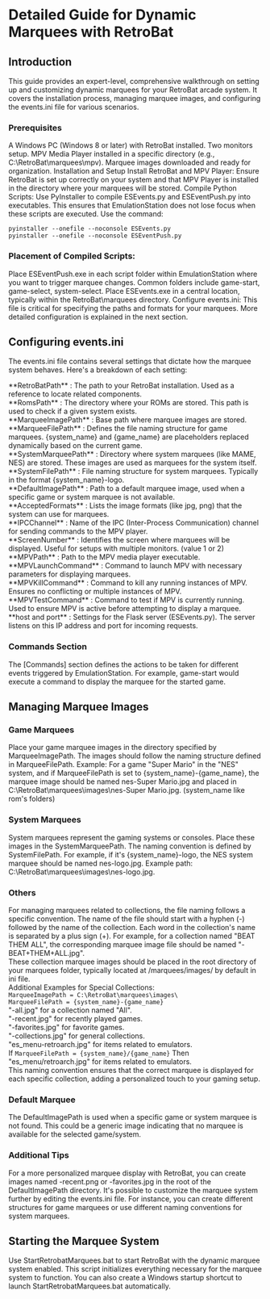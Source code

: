 <h1>Detailed Guide for Dynamic Marquees with RetroBat</h1>
<h2>Introduction</h2>
<p>
This guide provides an expert-level, comprehensive walkthrough on setting up and customizing dynamic marquees for your RetroBat arcade system. It covers the installation process, managing marquee images, and configuring the events.ini file for various scenarios.
</p>
<h3>Prerequisites</h3>
<p>
A Windows PC (Windows 8 or later) with RetroBat installed.
Two monitors setup.
MPV Media Player installed in a specific directory (e.g., C:\RetroBat\marquees\mpv).
Marquee images downloaded and ready for organization.
Installation and Setup
Install RetroBat and MPV Player: Ensure RetroBat is set up correctly on your system and that MPV Player is installed in the directory where your marquees will be stored.
Compile Python Scripts: Use PyInstaller to compile ESEvents.py and ESEventPush.py into executables. This ensures that EmulationStation does not lose focus when these scripts are executed. Use the command:
</p>
<code>pyinstaller --onefile --noconsole ESEvents.py
pyinstaller --onefile --noconsole ESEventPush.py</code>

<h3>Placement of Compiled Scripts:</h3>
<p>
Place ESEventPush.exe in each script folder within EmulationStation where you want to trigger marquee changes. Common folders include game-start, game-select, system-select.
Place ESEvents.exe in a central location, typically within the RetroBat\marquees directory.
Configure events.ini: This file is critical for specifying the paths and formats for your marquees. More detailed configuration is explained in the next section.
</p>

<h2>Configuring events.ini</h2>
<p>
The events.ini file contains several settings that dictate how the marquee system behaves. Here's a breakdown of each setting:
</p>
<p>
**RetroBatPath** : The path to your RetroBat installation. Used as a reference to locate related components.<br>
**RomsPath** : The directory where your ROMs are stored. This path is used to check if a given system exists.<br>
**MarqueeImagePath** : Base path where marquee images are stored.<br>
**MarqueeFilePath** : Defines the file naming structure for game marquees. {system_name} and {game_name} are placeholders replaced dynamically based on the current game.<br>
**SystemMarqueePath** : Directory where system marquees (like MAME, NES) are stored. These images are used as marquees for the system itself.<br>
**SystemFilePath** : File naming structure for system marquees. Typically in the format {system_name}-logo.<br>
**DefaultImagePath** : Path to a default marquee image, used when a specific game or system marquee is not available.<br>
**AcceptedFormats** : Lists the image formats (like jpg, png) that the system can use for marquees.<br>
**IPCChannel** : Name of the IPC (Inter-Process Communication) channel for sending commands to the MPV player.<br>
**ScreenNumber** : Identifies the screen where marquees will be displayed. Useful for setups with multiple monitors. (value 1 or 2)<br>
**MPVPath** : Path to the MPV media player executable.<br>
**MPVLaunchCommand** : Command to launch MPV with necessary parameters for displaying marquees.<br>
**MPVKillCommand** : Command to kill any running instances of MPV. Ensures no conflicting or multiple instances of MPV.<br>
**MPVTestCommand** : Command to test if MPV is currently running. Used to ensure MPV is active before attempting to display a marquee.<br>
**host and port** : Settings for the Flask server (ESEvents.py). The server listens on this IP address and port for incoming requests.<br>
</p>
<h3>Commands Section</h3>
<p>
The [Commands] section defines the actions to be taken for different events triggered by EmulationStation. For example, game-start would execute a command to display the marquee for the started game.
</p>
<h2>Managing Marquee Images</h2>
<h3>Game Marquees</h3>
<p>
Place your game marquee images in the directory specified by MarqueeImagePath. The images should follow the naming structure defined in MarqueeFilePath.
Example: For a game "Super Mario" in the "NES" system, and if MarqueeFilePath is set to {system_name}-{game_name}, the marquee image should be named nes-Super Mario.jpg and placed in C:\RetroBat\marquees\images\nes-Super Mario.jpg. (system_name like rom's folders)
</p>
<h3>System Marquees</h3>
<p>
System marquees represent the gaming systems or consoles. Place these images in the SystemMarqueePath.
The naming convention is defined by SystemFilePath. For example, if it's {system_name}-logo, the NES system marquee should be named nes-logo.jpg.
Example path: C:\RetroBat\marquees\images\nes-logo.jpg.
</p>
<h3>Others</h3>
<p>
For managing marquees related to collections, the file naming follows a specific convention. The name of the file should start with a hyphen (-) followed by the name of the collection. Each word in the collection's name is separated by a plus sign (+). For example, for a collection named "BEAT THEM ALL", the corresponding marquee image file should be named "-BEAT+THEM+ALL.jpg".<br>
These collection marquee images should be placed in the root directory of your marquees folder, typically located at /marquees/images/ by default in ini file.<br>
Additional Examples for Special Collections:<br>
<code>MarqueeImagePath = C:\RetroBat\marquees\images\</code><br>
<code>MarqueeFilePath = {system_name}-{game_name}</code><br>
"-all.jpg" for a collection named "All".<br>
"-recent.jpg" for recently played games.<br>
"-favorites.jpg" for favorite games.<br>
"-collections.jpg" for general collections.<br>
"es_menu-retroarch.jpg" for items related to emulators.<br>
If <code>MarqueeFilePath = {system_name}/{game_name}</code>
Then "es_menu/retroarch.jpg" for items related to emulators.<br>
This naming convention ensures that the correct marquee is displayed for each specific collection, adding a personalized touch to your gaming setup.
</p>
<h3>Default Marquee</h3>
<p>
The DefaultImagePath is used when a specific game or system marquee is not found. This could be a generic image indicating that no marquee is available for the selected game/system.
</p>
<h3>Additional Tips</h3>
<p>
For a more personalized marquee display with RetroBat, you can create images named -recent.png or -favorites.jpg in the root of the DefaultImagePath directory.
It's possible to customize the marquee system further by editing the events.ini file. For instance, you can create different structures for game marquees or use different naming conventions for system marquees.
</p>
<h2>Starting the Marquee System</h2>
<p>
Use StartRetrobatMarquees.bat to start RetroBat with the dynamic marquee system enabled. This script initializes everything necessary for the marquee system to function.
You can also create a Windows startup shortcut to launch StartRetrobatMarquees.bat automatically.
</p>
